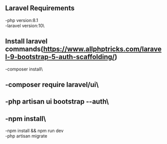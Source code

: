 ## Laravel Requirements

-php version:8.1\
-laravel version:10\

## Install laravel commands(https://www.allphptricks.com/laravel-9-bootstrap-5-auth-scaffolding/)

-composer install\

## -composer require laravel/ui\

## -php artisan ui bootstrap --auth\

## -npm install\

-npm install && npm run dev\
-php artisan migrate

